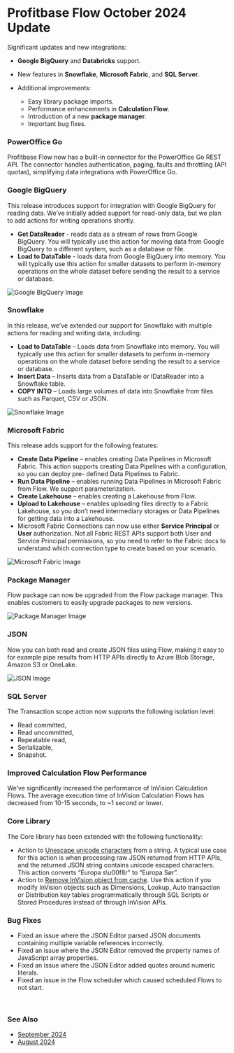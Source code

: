 # Profitbase Flow October 2024 Update

Significant updates and new integrations:
  - **Google BigQuery** and **Databricks** support.
  - New features in **Snowflake**, **Microsoft Fabric**, and **SQL Server**.

- Additional improvements:
  - Easy library package imports.
  - Performance enhancements in **Calculation Flow**.
  - Introduction of a new **package manager**.
  - Important bug fixes.




### PowerOffice Go
Profitbase Flow now has a built-in connector for the PowerOffice Go REST API. The connector handles authentication, paging, faults and throttling (API quotas), simplifying data integrations with PowerOffice Go.



### Google BigQuery
This release introduces support for integration with Google BigQuery for reading data. We’ve initially added support for read-only data, but we plan to add actions for writing operations shortly.

- **Get DataReader** - reads data as a stream of rows from Google BigQuery. You will typically use this action for moving data from Google BigQuery to a different system, such as a database or file.
- **Load to DataTable** - loads data from Google BigQuery into memory. You will typically use this action for smaller datasets to perform in-memory operations on the whole dataset before sending the result to a service or database.

![Google BigQuery Image](https://profitbasedocs.blob.core.windows.net/flowimages/changeLogOct1.png)



### Snowflake
In this release, we’ve extended our support for Snowflake with multiple actions for reading and writing data, including:

- **Load to DataTable** – Loads data from Snowflake into memory. You will typically use this action for smaller datasets to perform in-memory operations on the whole dataset before sending the result to a service or database.
- **Insert Data** – Inserts data from a DataTable or IDataReader into a Snowflake table.
- **COPY INTO** – Loads large volumes of data into Snowflake from files such as Parquet, CSV or JSON.

![Snowflake Image](https://profitbasedocs.blob.core.windows.net/flowimages/changeLogOct2.png)



### Microsoft Fabric
This release adds support for the following features:

- **Create Data Pipeline** – enables creating Data Pipelines in Microsoft Fabric. This action supports creating Data Pipelines with a configuration, so you can deploy pre- defined Data Pipelines to Fabric.
- **Run Data Pipeline** – enables running Data Pipelines in Microsoft Fabric from Flow. We support parameterization.
- **Create Lakehouse** – enables creating a Lakehouse from Flow.
- **Upload to Lakehouse** – enables uploading files directly to a Fabric Lakehouse, so you don’t need intermediary storages or Data Pipelines for getting data into a Lakehouse.
- Microsoft Fabric Connections can now use either **Service Principal** or **User** authorization. Not all Fabric REST APIs support both User and Service Principal permissions, so you need to refer to the Fabric docs to understand which connection type to create based on your scenario.

![Microsoft Fabric Image](https://profitbasedocs.blob.core.windows.net/flowimages/changeLogOct3.png)



### Package Manager
Flow package can now be upgraded from the Flow package manager. This enables customers to easily upgrade packages to new versions.

![Package Manager Image](https://profitbasedocs.blob.core.windows.net/flowimages/changeLogOct4.png)



### JSON
Now you can both read and create JSON files using Flow, making it easy to for example pipe results from HTTP APIs directly to Azure Blob Storage, Amazon S3 or OneLake.

![JSON Image](https://profitbasedocs.blob.core.windows.net/flowimages/changeLogOct5.png)



### SQL Server
The Transaction scope action now supports the following isolation level:

- Read committed,
- Read uncommitted,
- Repeatable read,
- Serializable,
- Snapshot.



### Improved Calculation Flow Performance
We’ve significantly increased the performance of InVision Calculation Flows. The average execution time of InVision Calculation Flows has decreased from 10-15 seconds, to ~1 second or lower.



### Core Library
The Core library has been extended with the following functionality:

- Action to [Unescape unicode characters](../actions/built-in/unescape-unicode-characters.md) from a string. A typical use case for this action is when processing raw JSON returned from HTTP APIs, and the returned JSON string contains unicode escaped characters. This action converts “Europa s\u00f8r” to “Europa Sør”.
- Action to [Remove InVision object from cache](../actions/built-in/remove-invision-object-from-cache.md). Use this action if you modify InVision objects such as Dimensions, Lookup, Auto transaction or Distribution key tables programmatically through SQL Scripts or Stored Procedures instead of through InVision APIs.



### Bug Fixes
- Fixed an issue where the JSON Editor parsed JSON documents containing multiple variable references incorrectly.
- Fixed an issue where the JSON Editor removed the property names of JavaScript array properties.
- Fixed an issue where the JSON Editor added quotes around numeric literals.
- Fixed an issue in the Flow scheduler which caused scheduled Flows to not start.


<br/>

### See Also


- [September 2024](changelog24_september.md)
- [August 2024](changelog24_august.md)